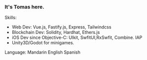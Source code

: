 
### It's Tomas here.


Skills:

- Web Dev: Vue.js, Fastify.js, Express, Tailwindcss
- Blockchain Dev: Solidity, Hardhat, Ethers.js
- iOS Dev since Objective-C:  UIkit, SwfitUI,RxSwfit, Combine. IAP
- Unity3D/Godot for minigames.

Language:
Mandarin
English
Spanish

